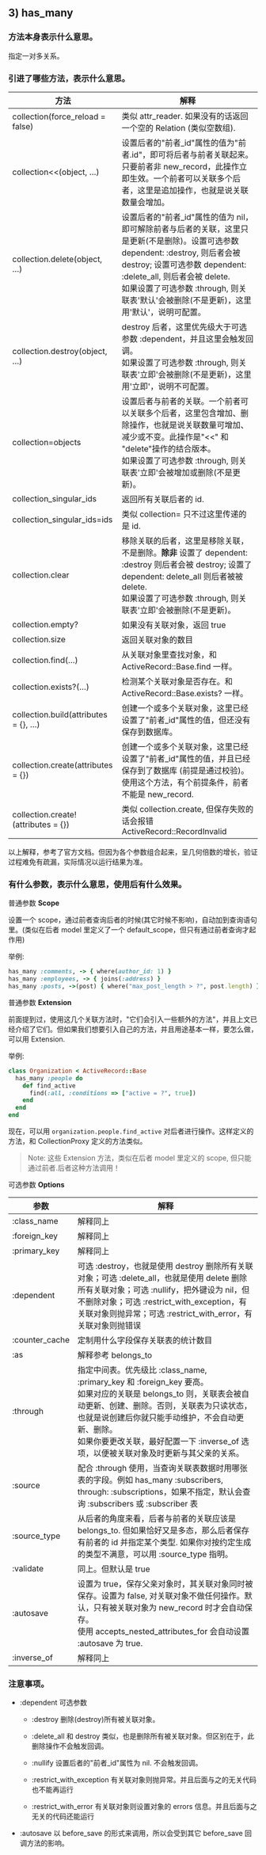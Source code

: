 ## 3) has_many

### 方法本身表示什么意思。

指定一对多关系。

### 引进了哪些方法，表示什么意思。

| 方法 | 解释 |
| -- | -- |
| collection(force_reload = false) | 类似 attr_reader. 如果没有的话返回一个空的 Relation (类似空数组).|
| collection<<(object, …) | 设置后者的"前者_id"属性的值为"前者.id"，即可将后者与前者关联起来。只要前者非 new_record，此操作立即生效。一个前者可以关联多个后者，这里是追加操作，也就是说关联数量会增加。|
| collection.delete(object, …) | 设置后者的"前者_id"属性的值为 nil，即可解除前者与后者的关联，这里只是更新(不是删除)。设置可选参数 dependent: :destroy, 则后者会被 destroy; 设置可选参数 dependent: :delete_all, 则后者会被 delete. <br> 如果设置了可选参数 :through, 则关联表'默认'会被删除(不是更新)，这里用'默认'，说明可配置。|
| collection.destroy(object, …) | destroy 后者，这里优先级大于可选参数 :dependent，并且这里会触发回调。 <br> 如果设置了可选参数 :through, 则关联表'立即'会被删除(不是更新)，这里用'立即'，说明不可配置。|
| collection=objects | 设置后者与前者的关联。一个前者可以关联多个后者，这里包含增加、删除操作，也就是说关联数量可增加、减少或不变。此操作是"<<" 和 "delete"操作的结合版本。<br> 如果设置了可选参数 :through, 则关联表'立即'会被增加或删除(不是更新)。|
| collection_singular_ids | 返回所有关联后者的 id.|
| collection_singular_ids=ids | 类似 collection= 只不过这里传递的是 id.|
| collection.clear | 移除关联的后者，这里是移除关联，不是删除。**除非** 设置了 dependent: :destroy 则后者会被 destroy; 设置了 dependent: delete_all 则后者被被 delete. <br> 如果设置了可选参数 :through, 则关联表'立即'会被删除(不是更新)。|
| collection.empty? | 如果没有关联对象，返回 true |
| collection.size | 返回关联对象的数目 |
| collection.find(…) | 从关联对象里查找对象，和 ActiveRecord::Base.find 一样。|
| collection.exists?(…) | 检测某个关联对象是否存在。和 ActiveRecord::Base.exists? 一样。 |
| collection.build(attributes = {}, …) | 创建一个或多个关联对象，这里已经设置了"前者_id"属性的值，但还没有保存到数据库。 |
| collection.create(attributes = {}) | 创建一个或多个关联对象，这里已经设置了"前者_id"属性的值，并且已经保存到了数据库  (前提是通过校验)。<br> 使用这个方法，有个前提条件，前者不能是 new_record. |
| collection.create!(attributes = {}) | 类似 collection.create, 但保存失败的话会报错 ActiveRecord::RecordInvalid |

以上解释，参考了官方文档。但因为各个参数组合起来，呈几何倍数的增长，验证过程难免有疏漏，实际情况以运行结果为准。

### 有什么参数，表示什么意思，使用后有什么效果。

普通参数 **Scope**

设置一个 scope，通过前者查询后者的时候(其它时候不影响)，自动加到查询语句里。(类似在后者 model 里定义了一个 default_scope，但只有通过前者查询才起作用)

举例:

```ruby
has_many :comments, -> { where(author_id: 1) }
has_many :employees, -> { joins(:address) }
has_many :posts, ->(post) { where("max_post_length > ?", post.length) }
```

普通参数 **Extension**

前面提到过，使用这几个关联方法时，"它们会引入一些额外的方法"，并且上文已经介绍了它们。但如果我们想要引入自己的方法，并且用途基本一样，要怎么做，可以用 Extension.

举例:

```ruby
class Organization < ActiveRecord::Base
  has_many :people do
    def find_active
      find(:all, :conditions => ["active = ?", true])
    end
  end
end
```

现在，可以用 `organization.people.find_active` 对后者进行操作。这样定义的方法，和 CollectionProxy 定义的方法类似。

> Note: 这些 Extension 方法，类似在后者 model 里定义的 scope, 但只能通过前者.后者这种方法调用！

可选参数 **Options**

| 参数 | 解释 |
| -- | -- |
| :class_name | 解释同上 |
| :foreign_key | 解释同上 |
| :primary_key | 解释同上 |
| :dependent | 可选 :destroy，也就是使用 destroy 删除所有关联对象；可选 :delete_all，也就是使用 delete 删除所有关联对象；可选 :nullify，把外键设为 nil，但不删除对象；可选 :restrict_with_exception，有关联对象则抛异常；可选 :restrict_with_error，有关联对象则抛错误 |
| :counter_cache | 定制用什么字段保存关联表的统计数目 |
| :as | 解释参考 belongs_to |
| :through | 指定中间表。优先级比 :class_name, :primary_key 和 :foreign_key 要高。<br> 如果对应的关联是 belongs_to 则，关联表会被自动更新、创建、删除。否则，关联表为只读状态，也就是说创建后你就只能手动维护，不会自动更新、删除。 <br> 如果你要更改关联，最好配置一下 :inverse_of 选项，以便被关联对象及时更新与其父亲的关系。 |
| :source | 配合 :through 使用，当查询关联表数据时用哪张表的字段。例如 has_many :subscribers, through: :subscriptions，如果不指定，默认会查询 :subscribers 或 :subscriber 表 |
| :source_type | 从后者的角度来看，后者与前者的关联应该是 belongs_to. 但如果恰好又是多态，那么后者保存有前者的 id 并指定某个类型. 如果你对按约定生成的类型不满意，可以用 :source_type 指明。 |
| :validate | 同上。但默认是 true |
| :autosave | 设置为 true，保存父亲对象时，其关联对象同时被保存。设置为 false, 对关联对象不做任何操作。默认，只有被关联对象为 new_record 时才会自动保存。<br> 使用 accepts_nested_attributes_for 会自动设置 :autosave 为 true. |
| :inverse_of | 解释同上 |

### 注意事项。

- :dependent 可选参数
  - :destroy 删除(destroy)所有被关联对象。

  - :delete_all 和 destroy 类似，也是删除所有被关联对象。但区别在于，此删除操作不会触发回调。

  - :nullify 设置后者的"前者_id"属性为 nil. 不会触发回调。

  - :restrict_with_exception 有关联对象则抛异常。并且后面与之的无关代码也不能再运行

  - :restrict_with_error 有关联对象则设置对象的 errors 信息。并且后面与之无关的代码还能运行
- :autosave 以 before_save 的形式来调用，所以会受到其它 before_save 回调方法的影响。

